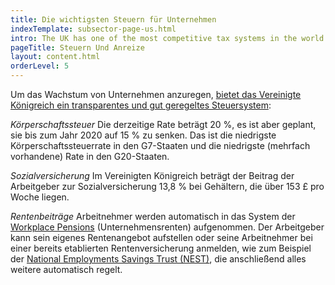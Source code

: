 ```yaml
---
title: Die wichtigsten Steuern für Unternehmen
indexTemplate: subsector-page-us.html
intro: The UK has one of the most competitive tax systems in the world - check out how the rates and regulations can work for you.
pageTitle: Steuern Und Anreize
layout: content.html
orderLevel: 5
---
```


Um das Wachstum von Unternehmen anzuregen, [bietet das Vereinigte Königreich ein transparentes und gut geregeltes Steuersystem](https://www.gov.uk/government/publications/why-overseas-companies-should-set-up-in-the-uk/why-overseas-companies-should-set-up-in-the-uk#tax-in-the-uk):

*Körperschaftssteuer*
Die derzeitige Rate beträgt 20 %, es ist aber geplant, sie bis zum Jahr 2020 auf 
15 % zu senken. Das ist die niedrigste Körperschaftssteuerrate in den G7-Staaten und die niedrigste (mehrfach vorhandene) Rate in den G20-Staaten.

*Sozialversicherung*
Im Vereinigten Königreich beträgt der Beitrag der Arbeitgeber zur Sozialversicherung 13,8 % bei Gehältern, die über 153 £ pro Woche liegen.

*Rentenbeiträge*
Arbeitnehmer werden automatisch in das System der [Workplace Pensions](https://www.gov.uk/workplace-pensions/about-workplace-pensions) (Unternehmensrenten) aufgenommen. Der Arbeitgeber kann sein eigenes Rentenangebot aufstellen oder seine Arbeitnehmer bei einer bereits etablierten Rentenversicherung anmelden, wie zum Beispiel der [National Employments Savings Trust (NEST)](http://www.nestpensions.org.uk/schemeweb/NestWeb/public/employers/contents/what-employers-need-to-do.html), die anschließend alles weitere automatisch regelt.